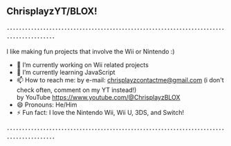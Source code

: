 ## ChrisplayzYT/BLOX!
････････････････････････････････････････････････････････････････････････････････････････

I like making fun projects that involve the Wii or Nintendo :)


- 🔭 I’m currently working on Wii related projects
- 🌱 I’m currently learning JavaScript
- 📫 How to reach me: by e-mail: chrisplayzcontactme@gmail.com (i don't check often, comment on my YT instead!) <br>
      by YouTube https://www.youtube.com/@ChrisplayzBLOX
- 😄 Pronouns: He/Him
- ⚡ Fun fact: I love the Nintendo Wii, Wii U, 3DS, and Switch!


････････････････････････････････････････････････････････････････････････････････････････

